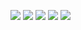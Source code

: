 ![](https://github.com/Jordon-Chen/python/blob/master/line_chart_GUI/step1.jpg?raw=)
![](https://github.com/Jordon-Chen/python/blob/master/line_chart_GUI/step2.jpg?raw=true)
![](https://github.com/Jordon-Chen/python/blob/master/line_chart_GUI/step3.jpg?raw=true)
![](https://github.com/Jordon-Chen/python/blob/master/line_chart_GUI/step4.jpg?raw=true)
![](https://github.com/Jordon-Chen/python/blob/master/line_chart_GUI/step5.jpg?raw=true)
